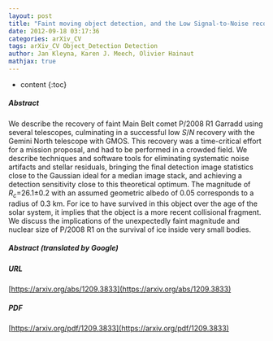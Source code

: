 ```yaml
---
layout: post
title: "Faint moving object detection, and the Low Signal-to-Noise recovery of Main Belt comet P/2008 R1 Garradd"
date: 2012-09-18 03:17:36
categories: arXiv_CV
tags: arXiv_CV Object_Detection Detection
author: Jan Kleyna, Karen J. Meech, Olivier Hainaut
mathjax: true
---
```


* content
{:toc}

##### Abstract
We describe the recovery of faint Main Belt comet P/2008 R1 Garradd using several telescopes, culminating in a successful low $S/N$ recovery with the Gemini North telescope with GMOS. This recovery was a time-critical effort for a mission proposal, and had to be performed in a crowded field. We describe techniques and software tools for eliminating systematic noise artifacts and stellar residuals, bringing the final detection image statistics close to the Gaussian ideal for a median image stack, and achieving a detection sensitivity close to this theoretical optimum. The magnitude of $R_c$=26.1$\pm$0.2 with an assumed geometric albedo of 0.05 corresponds to a radius of 0.3 km. For ice to have survived in this object over the age of the solar system, it implies that the object is a more recent collisional fragment. We discuss the implications of the unexpectedly faint magnitude and nuclear size of P/2008 R1 on the survival of ice inside very small bodies.

##### Abstract (translated by Google)


##### URL
[https://arxiv.org/abs/1209.3833](https://arxiv.org/abs/1209.3833)

##### PDF
[https://arxiv.org/pdf/1209.3833](https://arxiv.org/pdf/1209.3833)

